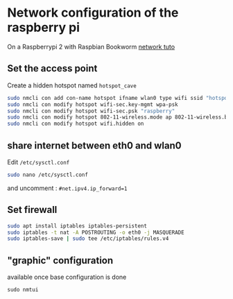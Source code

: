 # Network configuration of the raspberry pi
On a Raspberrypi 2 with Raspbian Bookworm
[network tuto](https://raspberrytips.com/access-point-setup-raspberry-pi/)

## Set the access point
Create a hidden hotspot named `hotspot_cave`

```bash
sudo nmcli con add con-name hotspot ifname wlan0 type wifi ssid "hotspot_cave"
sudo nmcli con modify hotspot wifi-sec.key-mgmt wpa-psk
sudo nmcli con modify hotspot wifi-sec.psk "raspberry"
sudo nmcli con modify hotspot 802-11-wireless.mode ap 802-11-wireless.band bg ipv4.method shared
sudo nmcli con modify hotspot wifi.hidden on
```

## share internet between eth0 and wlan0
Edit `/etc/sysctl.conf`
```bash
sudo nano /etc/sysctl.conf
```
and uncomment : `#net.ipv4.ip_forward=1`

## Set firewall
```bash
sudo apt install iptables iptables-persistent
sudo iptables -t nat -A POSTROUTING -o eth0 -j MASQUERADE
sudo iptables-save | sudo tee /etc/iptables/rules.v4
```
## "graphic" configuration 
available once base configuration is done
```
sudo nmtui
```